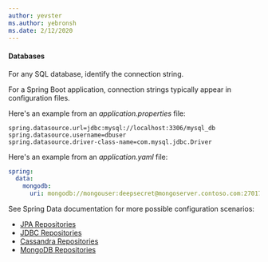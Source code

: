 ```yaml
---
author: yevster
ms.author: yebronsh
ms.date: 2/12/2020
---
```


#### Databases

For any SQL database, identify the connection string.

For a Spring Boot application, connection strings typically appear in configuration files. 

Here's an example from an *application.properties* file:

```properties
spring.datasource.url=jdbc:mysql://localhost:3306/mysql_db
spring.datasource.username=dbuser
spring.datasource.driver-class-name=com.mysql.jdbc.Driver
```

Here's an example from an *application.yaml* file:

```yaml
spring:
  data:
    mongodb:
      uri: mongodb://mongouser:deepsecret@mongoserver.contoso.com:27017
```

See Spring Data documentation for more possible configuration scenarios:

* [JPA Repositories](https://docs.spring.io/spring-data/jpa/docs/current/reference/html/#jpa.repositories)
* [JDBC Repositories](https://docs.spring.io/spring-data/jdbc/docs/current/reference/html/#jdbc.repositories)
* [Cassandra Repositories](https://docs.spring.io/spring-data/cassandra/docs/current/reference/html/#cassandra.repositories)
* [MongoDB Repositories](https://docs.spring.io/spring-data/mongodb/docs/current/reference/html/#mongodb.repositories)
